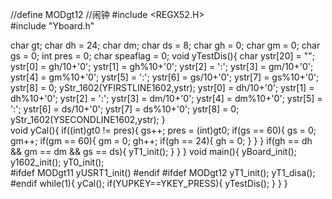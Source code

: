 //define MODgt12
//闹钟
#include <REGX52.H>	 
#include "Yboard.h"
 
char gt;
char dh = 24;
char dm;
char ds = 8;
char gh = 0;
char gm = 0;
char gs = 0;
int pres = 0;
char speaflag = 0;
void yTestDis(){
	char ystr[20] = "";
	ystr[0] = gh/10+'0';
	ystr[1] = gh%10+'0';
	ystr[2] = ':';
	ystr[3] = gm/10+'0';
	ystr[4] = gm%10+'0';
	ystr[5] = ':';
	ystr[6] = gs/10+'0';
	ystr[7] = gs%10+'0';
	ystr[8] = 0;
	yStr_1602(YFIRSTLINE1602,ystr);
	ystr[0] = dh/10+'0';
	ystr[1] = dh%10+'0';
	ystr[2] = ':';
	ystr[3] = dm/10+'0';
	ystr[4] = dm%10+'0';
	ystr[5] = ':';
	ystr[6] = ds/10+'0';
	ystr[7] = ds%10+'0';
	ystr[8] = 0;
	yStr_1602(YSECONDLINE1602,ystr);
}	 
void yCal(){
	if((int)gt0 != pres){
		gs++;
		pres = (int)gt0;
		if(gs == 60){
			gs = 0;
			gm++;
			if(gm == 60){
				gm = 0;
				gh++;
				if(gh == 24){
					gh = 0;
				}
			}
		}
		if(gh == dh && gm == dm && gs == ds){
			yT1_init();
		}
	}
}
void main(){
	yBoard_init();
	y1602_init(); 
	yT0_init();	  
#ifdef MODgt11
	yUSRT1_init()
#endif
#ifdef MODgt12
	yT1_init();
	yT1_disa();
#endif
	while(1){
		yCal();
		if(YUPKEY==YKEY_PRESS){
			yTestDis();
		}
	}
}

